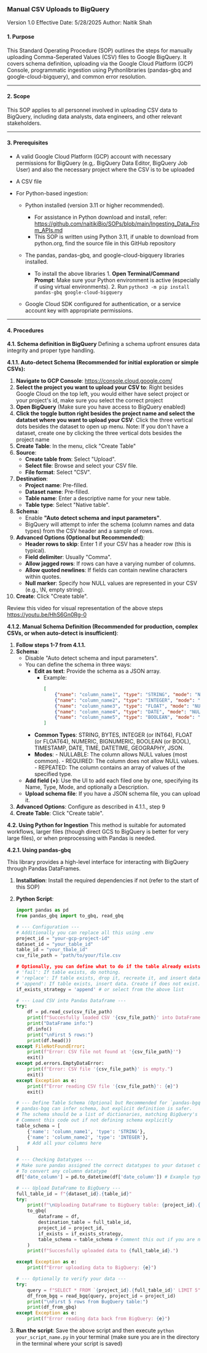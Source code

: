 ### Manual CSV Uploads to BigQuery
Version 1.0
Effective Date: 5/28/2025
Author: Naitik Shah

#### 1. Purpose
This Standard Operating Procedure (SOP) outlines the steps for manually uploading Comma-Seperated Values (CSV) files to Google BigQuery. It covers schema definition, uploading via the Google Cloud Platform (GCP) Console, programmatic ingestion using Pythonlibraries (pandas-gbq and google-cloud-bigquery), and common error resolution. 

------------


#### 2. Scope
This SOP applies to all personnel involved in uploading CSV data to BigQuery, including data analysts, data engineers, and other relevant stakeholders.

------------


#### 3. Prerequisites
- A valid Google Cloud Platform (GCP) account with necessary permissions for BigQuery (e.g,. BigQuery Data Editor, BigQuery Job User) and also the necessary project where the CSV is to be uploaded

- A CSV file

- For Python-based ingestion:
	- Python installed (version 3.11 or higher recommended).
		 - For assistance in Python download and install, refer: https://github.com/naitikiBio/SOPs/blob/main/Ingesting_Data_From_APIs.md
		 - This SOP is written using Python 3.11, if unable to download from python.org, find the source file in this GitHub repository
	- The pandas, pandas-gbq, and google-cloud-bigquery libraries installed.
		 - To install the above libraries
		  1. **Open Terminal/Command Prompt**: Make sure your Python environment is active (especially if using virtual environments).
		  2. Run `python3 -m pip install pandas-gbq google-cloud-bigquery`

	- Google Cloud SDK configured for authentication, or a service account key with appropriate permissions.

------------

#### 4. Procedures
**4.1. Schema definition in BigQuery**
Defining a schema upfront ensures data integrity and proper type handling.

**4.1.1. Auto-detect Schema (Recommended for initial exploration or simple CSVs):**
1.  **Navigate to GCP Console**:  https://console.cloud.google.com/ 
2.  **Select the project you want to upload your CSV to**: Right besides Google Cloud on the top left, you would either have select project or your project's id, make sure you select the correct project
3.  **Open BigQuery** (Make sure you have access to BigQuery enabled)
4. **Click the toggle button right besides the project name and select the datatset where you want to upload your CSV**: Click the three vertical dots besides the dataset to open up menu. Note: If you don't have a dataset, create one by clicking the three vertical dots besides the project name
5. **Create Table**: In the menu, click "Create Table"
6. **Source**: 
	 - **Create table from**: Select "Upload".
	 - **Select file**: Browse and select your CSV file.
	 - **File format**: Select "CSV".
7. **Destination**:
	 -  **Project name**: Pre-filled.
	 - **Dataset name**: Pre-filled.
	 - **Table name**: Enter a descriptive name for your new table.
	 - **Table type**: Select "Native table".
8. **Schema**:
	- Enable **"Auto detect schema and input parameters"**.
	- BigQuery will attempt to infer the schema (column names and data types) from the CSV header and a sample of rows.
9.  **Advanced Options (Optional but Recommended)**:
	 - **Header rows to skip**: Enter 1 if your CSV has a header row (this is typical).
	 - **Field delimiter**: Usually "Comma".
	 - **Allow jagged rows**: If rows can have a varying number of columns.
	 - **Allow quoted newlines**: If fields can contain newline characters within quotes.
	 - **Null marker**: Specify how NULL values are represented in your CSV (e.g., \N, empty string).
10. **Create**: Click "Create table".

Review this video for visual representation of the above steps
https://youtu.be/HhS6Gn0Rg-0

**4.1.2. Manual Schema Definition (Recommended for production, complex CSVs, or when auto-detect is insufficient)**:
1.  **Follow steps 1-7 from 4.1.1.**
2.  **Schema**:
	 - Disable "Auto detect schema and input parameters".
	 - You can define the schema in three ways:
	 	 -  **Edit as text**: Provide the schema as a JSON array.
		 	 - Example:
       			```JSON
			 	[
					{"name": "column_name1", "type": "STRING", "mode": "NULLABLE"},
					{"name": "column_name2", "type": "INTEGER", "mode": "NULLABLE"},
					{"name": "column_name3", "type": "FLOAT", "mode": "NULLABLE"},
					{"name": "column_name4", "type": "DATE", "mode": "NULLABLE"},
					{"name": "column_name5", "type": "BOOLEAN", "mode": "NULLABLE"}
				]
    			```
		- **Common Types**: STRING, BYTES, INTEGER (or INT64), FLOAT (or FLOAT64), NUMERIC, BIGNUMERIC, BOOLEAN (or BOOL), TIMESTAMP, DATE, TIME, DATETIME, GEOGRAPHY, JSON.
		 - **Modes**:
   				- NULLABLE: The column allows NULL values (most common).
     				- REQUIRED: The column does not allow NULL values.
     				- REPEATED: The column contains an array of values of the specified type.
	 - **Add field (+)**: Use the UI to add each filed one by one, specifying its Name, Type, Mode, and optionally a Description.
	 - **Upload schema file**: If you have a JSON schema file, you can upload it.
3.  **Advanced Options**: Configure as described in 4.1.1., step 9
4. **Create Table**: Click "Create table".

**4.2. Using Python for Ingestion**
This method is suitable for automated workflows, larger files (though direct GCS to BigQuery is better for very large files), or when preprocessing with Pandas is needed.

**4.2.1. Using pandas-gbq**

This library provides a high-level interface for interacting with BigQuery through Pandas DataFrames.
1.  **Installation**:
	Install the required dependencies if not (refer to the start of this SOP)
2.  **Python Script**:
	```python
	import pandas as pd
	from pandas_gbq import to_gbq, read_gbq

 	# --- Configuration ---
 	# Additionally you can replace all this using .env
 	project_id = "your-gcp-project-id"
 	dataset_id = "your_table_id"
 	table_id = "your_tbale_id"
 	csv_file_path = "path/to/your/file.csv

 	# Optionally, you can define what to do if the table already exists
 	# 'fail': If table exists, do nothing.
 	# 'replace': If table exists, drop it, recreate it, and insert data.
 	# 'append': If table exists, insert data. Create if does not exist.
 	if_exists_strategy = 'append' # or select from the above list

 	# --- Load CSV into Pandas Dataframe ---
 	try:
 		df = pd.read_csv(csv_file_path)
 		print(f"Succesfully loaded CSV '{csv_file_path}' into DataFrame.")
 		print("DataFrame info:")
 		df.info()
 		print("\nFirst 5 rows:")
 		print(df.head())
 	except FileNotFoundError:
 		print(f"Error: CSV file not found at '{csv_file_path}'")
 		exit()
 	except pd.errors.EmptyDataError:
 		print(f"Error: CSV file '{csv_file_path}' is empty.")
 		exit()
 	except Exception as e:
 		print(f"Error reading CSV file '{csv_file_path}': {e}")
 		exit()

 	# --- Define Table Schema (Optional but Recommended for `pandas-bgq` for explicit control) ---
 	# pandas-bgq can infer schema, but explicit definition is safer.
 	# The schema should be a list of dictionaries, matching BigQuery's schema format.
 	# Comment this code out if not defining schema explicitly
 	table_schema = [
 		{'name': 'column_name1', 'type': 'STRING'},
 		{'name': 'column_name2', 'type': 'INTEGER'},
 		# Add all your columns here
	]

 	# --- Checking Datatypes ---
 	# Make sure pandas assigned the correct datatypes to your dataset columns, for that run `df.dtypes()` where df is the DataFrame name you gave when reading
 	# To convert any columnn datatype
 	df['date_column'] = pd.to_datetime(df['date_column']) # Example type conversion

 	# --- Upload DataFrame to BigQuery ---
 	full_table_id = f"{dataset_id}.{table_id}"
 	try:
 		print(f"\nUploading DataFrame to BigQuery table: {project_id}.{full_table_id} with strategy: {if_exists_strategy}")
 		to_gbq(
 			dataframe = df,
 			destination_table = full_table_id,
 			project_id = project_id,
 			if_exists = if_exists_strategy,
 			table_schema = table_schema # Comment this out if you are not explicitly defining schema
 		)
 		print(f"Succesfully uploaded data to {full_table_id}.")

 	except Exception as e:
 		print(f"Error uploading data to BigQuery: {e}")

 	# --- Optionally to verify your data ---
 	try:
 		query = f"SELECT * FROM `{project_id}.{full_table_id}' LIMIT 5"
 		df_from_bgq = read_bgq(query, project_id = project_id)
 		print("\nFirst 5 rows from BugQuery table:")
 		print(df_from_gbq)
 	except Exception as e:
 		print(f"Error reading data back from BigQuery: {e}")
	```
 	

 4. **Run the script**: Save the above script and then execute `python your_script_name.py` in your terminal (make sure you are in the directory in the terminal where your script is saved)
